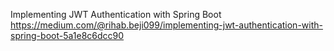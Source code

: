 Implementing JWT Authentication with Spring Boot
https://medium.com/@rihab.beji099/implementing-jwt-authentication-with-spring-boot-5a1e8c6dcc90
